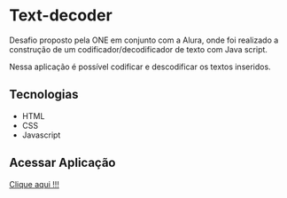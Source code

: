 # Text-decoder


<p>Desafio proposto pela ONE em conjunto com a Alura, onde foi realizado a construção de um codificador/decodificador de texto com Java script.</p>

<p>Nessa aplicação é possível codificar e descodificar os textos inseridos.</p>

## Tecnologias

- HTML
- CSS
- Javascript

## Acessar Aplicação

<a  target="_blank" href="https://viccttor.github.io/text-decoder/">Clique aqui !!!</a>
